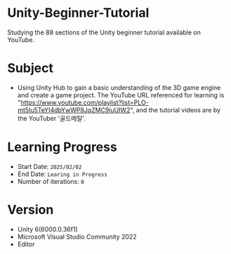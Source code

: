 # Unity-Beginner-Tutorial
Studying the 88 sections of the Unity beginner tutorial available on YouTube.

# **Subject**
- Using Unity Hub to gain a basic understanding of the 3D game engine and create a game project. The YouTube URL referenced for learning is "https://www.youtube.com/playlist?list=PLO-mt5Iu5TeYI4dbYwWP8JqZMC9iuUIW2", and the tutorial videos are by the YouTuber '골드메탈'.

# Learning Progress
- Start Date: `2025/02/02`
- End Date: `Learing in Progress`
- Number of iterations: `0`

# Version
- Unity 6(6000.0.36f1)
- Microsoft Visual Studio Community 2022
- Editor

